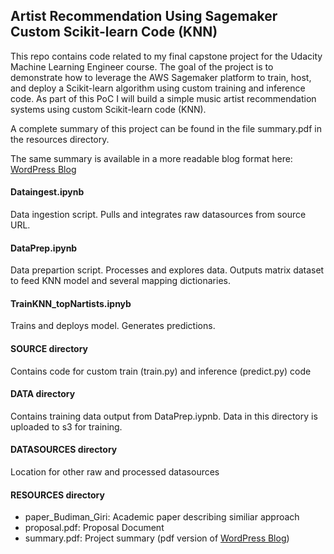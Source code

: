 ## Artist Recommendation Using Sagemaker Custom Scikit-learn Code (KNN)

This repo contains code related to my final capstone project for the Udacity Machine Learning Engineer course. The goal of the project is to demonstrate how to leverage the AWS Sagemaker platform to train, host, and deploy a Scikit-learn algorithm using custom training and inference code. As part of this PoC I will build a simple music artist recommendation systems using custom Scikit-learn code (KNN).

A complete summary of this project can be found in the file summary.pdf in the resources directory.

The same summary is available in a more readable blog format here: [WordPress Blog](https://connortphoenix.wordpress.com/2021/12/14/simple-recommendation-sklearn-knn-using-aws-sagemaker-custom-algorithm/)

#### Dataingest.ipynb
Data ingestion script. Pulls and integrates raw datasources from source URL.
#### DataPrep.ipynb
Data prepartion script. Processes and explores data. Outputs matrix dataset to feed KNN model and several mapping dictionaries.
#### TrainKNN_topNartists.ipnyb
Trains and deploys model. Generates predictions.
#### SOURCE directory
Contains code for custom train (train.py) and inference (predict.py) code 
#### DATA directory
Contains training data output from DataPrep.iypnb. Data in this directory is uploaded to s3 for training.
#### DATASOURCES directory
Location for other raw and processed datasources
#### RESOURCES directory
- paper_Budiman_Giri: Academic paper describing similiar approach
- proposal.pdf: Proposal Document
- summary.pdf: Project summary (pdf version of [WordPress Blog](https://connortphoenix.wordpress.com/2021/12/14/simple-recommendation-sklearn-knn-using-aws-sagemaker-custom-algorithm/))
